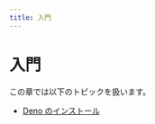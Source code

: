```yaml
---
title: 入門
---
```

<!-- L1..1
# Getting Started
-->

# 入門

<!-- L3..3
In this chapter we'll discuss:
-->

この章では以下のトピックを扱います。

<!-- L5..13
- [Installing Deno](./getting_started/installation.md)
- [Setting up your environment](./getting_started/setup_your_environment.md)
- [Running a `Hello World` script](./getting_started/first_steps.md)
- [Writing our own script](./getting_started/first_steps.md)
- [Command line interface](./getting_started/command_line_interface.md)
- [Understanding permissions](./getting_started/permissions.md)
- [Using Deno with TypeScript](./getting_started/typescript.md)
- [Using WebAssembly](./getting_started/webassembly.md)
- [Debugging your code](./getting_started/debugging_your_code.md)
-->

- [Deno のインストール](./getting_started/installation.md)
<!-- - [Setting up your environment](./getting_started/setup_your_environment.md) -->
<!-- - [Running a `Hello World` script](./getting_started/first_steps.md) -->
<!-- - [Writing our own script](./getting_started/first_steps.md) -->
<!-- - [Command line interface](./getting_started/command_line_interface.md) -->
<!-- - [Understanding permissions](./getting_started/permissions.md) -->
<!-- - [Using Deno with TypeScript](./getting_started/typescript.md) -->
<!-- - [Using WebAssembly](./getting_started/webassembly.md) -->
<!-- - [Debugging your code](./getting_started/debugging_your_code.md) -->
